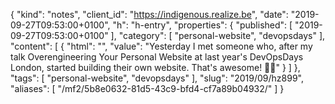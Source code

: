 {
  "kind": "notes",
  "client_id": "https://indigenous.realize.be",
  "date": "2019-09-27T09:53:00+0100",
  "h": "h-entry",
  "properties": {
    "published": [
      "2019-09-27T09:53:00+0100"
    ],
    "category": [
      "personal-website",
      "devopsdays"
    ],
    "content": [
      {
        "html": "",
        "value": "Yesterday I met someone who, after my talk Overengineering Your Personal Website at last year's DevOpsDays London, started building their own website. That's awesome! 🙌🏼"
      }
    ]
  },
  "tags": [
    "personal-website",
    "devopsdays"
  ],
  "slug": "2019/09/hz899",
  "aliases": [
    "/mf2/5b8e0632-81d5-43c9-bfd4-cf7a89b04932/"
  ]
}
